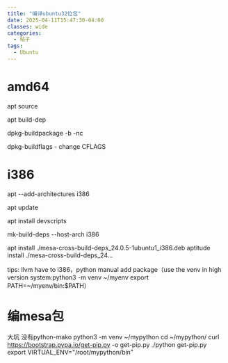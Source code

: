 ```yaml
---
title: "编译ubuntu32位包"
date: 2025-04-11T15:47:30-04:00
classes: wide
categories:
  - 帖子
tags:
  - Ubuntu
---
```

# amd64

apt source

apt build-dep 

dpkg-buildpackage -b -nc

dpkg-buildflags - change CFLAGS

# i386

apt --add-architectures i386

apt update

apt install devscripts

mk-build-deps --host-arch i386

apt install ./mesa-cross-build-deps_24.0.5-1ubuntu1_i386.deb
aptitude install ./mesa-cross-build-deps_24...

tips: llvm have to i386，python manual add package（use the venv in high version system:python3 -m venv ~/myenv export PATH=~/myenv/bin:$PATH）


# 编mesa包
大坑 没有python-mako
python3 -m venv ~/mypython
cd ~/mypython/
curl https://bootstrap.pypa.io/get-pip.py -o get-pip.py
./python get-pip.py
 export VIRTUAL_ENV="/root/mypython/bin"
